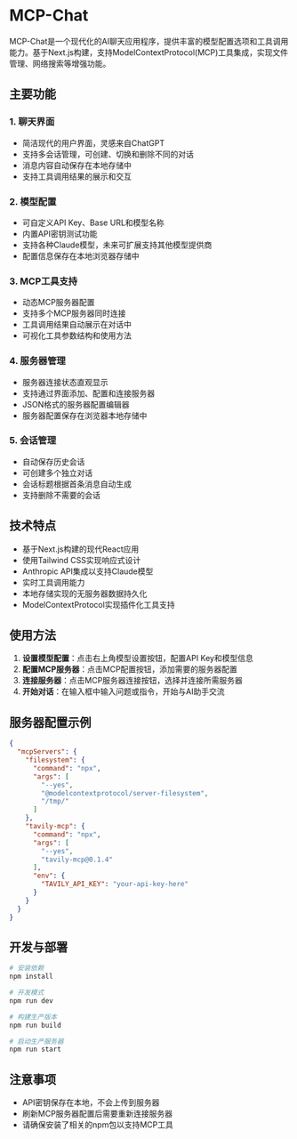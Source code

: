 # MCP-Chat

MCP-Chat是一个现代化的AI聊天应用程序，提供丰富的模型配置选项和工具调用能力。基于Next.js构建，支持ModelContextProtocol(MCP)工具集成，实现文件管理、网络搜索等增强功能。

## 主要功能

### 1. 聊天界面
- 简洁现代的用户界面，灵感来自ChatGPT
- 支持多会话管理，可创建、切换和删除不同的对话
- 消息内容自动保存在本地存储中
- 支持工具调用结果的展示和交互

### 2. 模型配置
- 可自定义API Key、Base URL和模型名称
- 内置API密钥测试功能
- 支持各种Claude模型，未来可扩展支持其他模型提供商
- 配置信息保存在本地浏览器存储中

### 3. MCP工具支持
- 动态MCP服务器配置
- 支持多个MCP服务器同时连接
- 工具调用结果自动展示在对话中
- 可视化工具参数结构和使用方法

### 4. 服务器管理
- 服务器连接状态直观显示
- 支持通过界面添加、配置和连接服务器
- JSON格式的服务器配置编辑器
- 服务器配置保存在浏览器本地存储中

### 5. 会话管理
- 自动保存历史会话
- 可创建多个独立对话
- 会话标题根据首条消息自动生成
- 支持删除不需要的会话

## 技术特点

- 基于Next.js构建的现代React应用
- 使用Tailwind CSS实现响应式设计
- Anthropic API集成以支持Claude模型
- 实时工具调用能力
- 本地存储实现的无服务器数据持久化
- ModelContextProtocol实现插件化工具支持

## 使用方法

1. **设置模型配置**：点击右上角模型设置按钮，配置API Key和模型信息
2. **配置MCP服务器**：点击MCP配置按钮，添加需要的服务器配置
3. **连接服务器**：点击MCP服务器连接按钮，选择并连接所需服务器
4. **开始对话**：在输入框中输入问题或指令，开始与AI助手交流

## 服务器配置示例

```json
{
  "mcpServers": {
    "filesystem": {
      "command": "npx",
      "args": [
        "--yes",
        "@modelcontextprotocol/server-filesystem",
        "/tmp/"
      ]
    },
    "tavily-mcp": {
      "command": "npx",
      "args": [
        "--yes",
        "tavily-mcp@0.1.4"
      ],
      "env": {
        "TAVILY_API_KEY": "your-api-key-here"
      }
    }
  }
}
```

## 开发与部署

```bash
# 安装依赖
npm install

# 开发模式
npm run dev

# 构建生产版本
npm run build

# 启动生产服务器
npm run start
```

## 注意事项

- API密钥保存在本地，不会上传到服务器
- 刷新MCP服务器配置后需要重新连接服务器
- 请确保安装了相关的npm包以支持MCP工具
